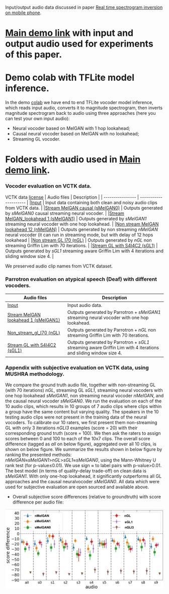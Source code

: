 Input/output audio data discussed in paper [Real time spectrogram inversion on mobile phone](https://arxiv.org/abs/2203.00756).


# [Main demo link](https://google.github.io/tacotron/publications/specinvert/index.html) with input and output audio used for experiments of this paper.


# Demo colab with TFLite model inference.

In the demo [colab](https://github.com/google-research/google-research/blob/master/specinvert/vctk/demo/demo.ipynb) we have end to end TFLite vocoder model inference, which reads input audio, converts it to magnitude spectrogram, then inverts magnitude spectrogram back to audio using three approaches (here you can test your own input audio):
* Neural vocoder based on MelGAN with 1 hop lookahead;
* Causal neural vocoder based on MelGAN with no lookahead;
* Streaming GL vocoder.

# Folders with audio used in [Main demo link](https://google.github.io/tacotron/publications/specinvert/index.html).
### Vocoder evaluation on VCTK data.
VCTK data [license](https://datashare.ed.ac.uk/bitstream/handle/10283/3443/license_text?sequence=3&isAllowed=y)
|  Audio files      | Description  |
| ---------------- | --------------------- |
|[Input](vctk/input) | Input data containing both clean and noisy audio clips from VCTK data.     |
|[Stream MelGAN causal (sMelGAN0)](vctk/causal) | Outputs generated by *sMelGAN0* causal streaming neural vocoder.  |
|[Stream MelGAN_lookahead 1 (sMelGAN1)](vctk/lookahead_1) | Outputs generated by *sMelGAN1* streaming neural vocoder with one hop lookahead.  |
|[Non stream MelGAN lookahead 12 (nMelGAN)](vctk/lookahead_12) | Outputs generated by non streaming *nMelGAN* neural vocoder (it can run in streaming mode, but with delay of 12 hops lookahead  |
|[Non stream GL I70 (nGL)](vctk/non_stream_gl_I70) | Outputs generated by *nGL* non streaming Griffin Lim with 70 iterations.  |
|[Stream GL with S4I4C2 (sGL1)](vctk/stream_gl_S4I4C2) | Outputs generated by *sGL1* streaming aware Griffin Lim with 4 iterations and sliding window size 4. |

We preserved audio clip names from VCTK dataset.

### Parrotron evaluation on atypical speech (Deaf) with different vocoders.
|  Audio files      | Description  |
| ---------------- | --------------------- |
|[Input](atypical_speech/input) | Input audio data.     |
|[Stream MelGAN lookahead 1 (sMelGAN1)](atypical_speech/lookahead_1) | Outputs generated by Parrotron + *sMelGAN1* streaming neural vocoder with one hop lookahead.  |
|[Non_stream_gl_I70 (nGL)](atypical_speech/non_stream_gl_I70) | Outputs generated by Parrotron + *nGL* non streaming Griffin Lim with 70 iterations.  |
|[Stream GL with S4I4C2 (sGL1)](atypical_speech/stream_gl_S4I4C2) | Outputs generated by Parrotron + *sGL1* streaming aware Griffin Lim with 4 iterations and sliding window size 4. |


### Appendix with subjective evaluation on VCTK data, using MUSHRA methodology.

We compare the ground truth audio file, together with non-streaming GL (with 70 iterations) *nGL*, streaming GL *sGL1*, streaming neural vocoders with one hop lookahead *sMelGAN1*, non streaming neural vocoder *nMelGAN*, and the causal neural vocoder *sMelGAN0*.
We run the evaluation on each of the 10 audio clips, which results in 10 groups of 7 audio clips where clips within a group have the same content but varying quality. The speakers in the 10 testing audio clips were not present in the training data of the neural vocoders. To calibrate our 10 raters, we first present them non-streaming GL with only 3 iterations *nGLI3* examples (score = 20) with their corresponding ground truth (score = 100). We then ask the raters to assign scores between 0 and 100 to each of the 10x7 clips. The overall score difference (tagged as *all* on below figure), aggregated over all 10 clips, is shown on below figure.
We summarize the results shown in below figure by ranking the presented methods: *nMelGAN*≈*sMelGAN1*>*nGL*>*sGL1*≈*sMelGAN0*, using the Mann-Whitney U rank test (for p-value≤0.01). We use sign ≈ to label pairs with p-value>0.01. The best model (in terms of quality-delay trade-off) on clean data is *sMelGAN1*. With only one-hop lookahead, it significantly outperforms all GL approaches and the causal neuralvocoder *sMelGAN0*. All data which were used for subjective evaluation are open sourced and available above.

* Overall subjective score differences (relative to groundtruth) with score difference per audio file:

![alt text](clean.png)


